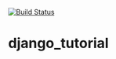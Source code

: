 [![Build Status](https://travis-ci.org/JunoJunho/django_tutorial.svg?branch=master)](https://travis-ci.org/JunoJunho/django_tutorial)
# django_tutorial

